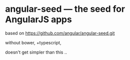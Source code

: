 # angular-seed — the seed for AngularJS apps

based on https://github.com/angular/angular-seed.git

without bower, +typescript,

doesn't get simpler than this ..
